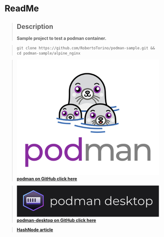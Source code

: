 # ReadMe


> ## Description
> **Sample project to test a podman container.**

> `git clone https://github.com/RobertoTorino/podman-sample.git && cd podman-sample/alpine_nginx`

> ![podman](alpine_nginx/images/podman.png)                     
> **[podman on GitHub click here](https://github.com/containers/podman)**


> ![podman-desktop](alpine_nginx/images/podman-desktop.png)                         
> **[podman-desktop on GitHub click here](https://github.com/containers/podman-desktop)**

> **[HashNode article ](https://cloudit.hashnode.dev/podman-a-real-docker-alternative)**

